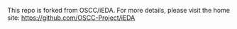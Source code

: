 This repo is forked from OSCC/iEDA. For more details, please visit the home site: https://github.com/OSCC-Project/iEDA

